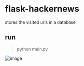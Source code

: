 # flask-hackernews
 stores the visited urls in a database

## run
> python main.py

![image](https://github.com/FastFingertips/flask-hackernews/assets/46646991/d5f6ac93-2f02-40ec-bb9c-61e254cc0932)
